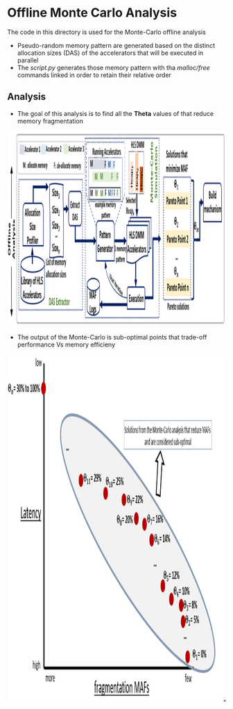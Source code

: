 # Offline Monte Carlo Analysis
The code in this directory is used for the Monte-Carlo offline analysis
* Pseudo-random memory pattern are generated based on the distinct allocation sizes (DAS) of the accelerators that will be executed in parallel
* The *script.py* generates those memory pattern with tha *malloc/free* commands linked in order to retain their relative order
## Analysis
* The goal of this analysis is to find all the **Theta** values of that reduce memory fragmentation

<p>
    <img src="resources/offline.png" width="600" height="450">
</p>

* The output of the Monte-Carlo is sub-optimal points that trade-off performance Vs memory efficieny
<p>
    <img src="resources/optimal_thetas.png" width="800" height="800">
</p>
